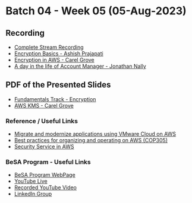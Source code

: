 # Batch 04 - Week 05 (05-Aug-2023)

## Recording 
* [Complete Stream Recording](https://youtube.com/live/lJqfZdg1vdg?feature=share)
* [Encryption Basics - Ashish Prajapati](https://www.youtube.com/watch?v=lJqfZdg1vdg&t=340s)
* [Encryption in AWS - Carel Grove](https://www.youtube.com/watch?v=lJqfZdg1vdg&t=2972s)
* [A day in the life of Account Manager - Jonathan Nally](https://www.youtube.com/watch?v=lJqfZdg1vdg&t=6180s)

## PDF of the Presented Slides
* [Fundamentals Track - Encryption](https://github.com/become-a-solutions-architect/become-a-solutions-architect.github.io/blob/main/resources/assets/B04/W05/Week%2005%20-05-Aug.pdf)
* [AWS KMS - Carel Grove](https://github.com/become-a-solutions-architect/become-a-solutions-architect.github.io/blob/main/resources/assets/B04/W05/Demystifying-AWS-KMS-in-plain-language.pdf)

<!---
## Additional Resources 

### Explore
* [Additional learning resources on Analogies Cloud Website](https://analogiescloud.com)
* [AWS Certifications Summary Sheets](https://analogiescloud.com/wallpapers)
  
### Watch

* [AWS re:Invent 2022 - Reliable scalability: How Amazon.com scales in the cloud (ARC206)](https://www.youtube.com/watch?v=QeW9wCB36ck)
* [AWS re:Invent 2022 - Operating highly available Multi-AZ applications (ARC329)](https://www.youtube.com/watch?v=mwUV5skJJ0s)
* [AWS re:Invent 2019: [REPEAT 1] Amazon's approach to high-availability deployment (DOP404-R1)](https://www.youtube.com/watch?v=bCgD2bX1LI4)
* [AWS Summit ANZ 2022 - Build resilient microservices using fault-tolerant patterns (DEV5)](https://www.youtube.com/watch?v=NB3ei9pnHFA)

### Read

* [Reliability Pillar](https://docs.aws.amazon.com/wellarchitected/latest/reliability-pillar/availability.html)
* [World Cup 2022 – Amazon CloudFront retrospective](https://aws.amazon.com/blogs/networking-and-content-delivery/world-cup-2022-amazon-cloudfront-retrospective/)
--->
### Reference / Useful Links
* [Migrate and modernize applications using VMware Cloud on AWS](https://www.youtube.com/watch?v=FQ_u9KsyQyE)
* [Best practices for organizing and operating on AWS (COP305)](https://www.youtube.com/watch?v=Eeyd6BDpucw)
* [Security Service in AWS](https://aws.amazon.com/products/security/)

### BeSA Program - Useful Links

* [BeSA Program WebPage](https://become-a-solutions-architect.github.io/)
* [YouTube Live](https://www.youtube.com/@be-SA/streams)
* [Recorded YouTube Video](https://www.youtube.com/channel/UCWWO3yt3b5R_LrWHReU0b-g)
* [LinkedIn Group](https://www.linkedin.com/groups/9179284/)


